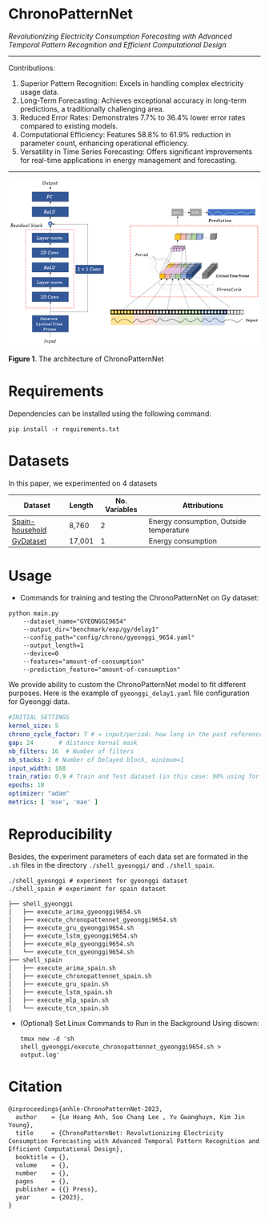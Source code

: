 # ChronoPatternNet
*Revolutionizing Electricity Consumption Forecasting with Advanced Temporal Pattern Recognition and Efficient Computational Design*

-----
Contributions:
1. Superior Pattern Recognition: Excels in handling complex electricity usage data.
2. Long-Term Forecasting: Achieves exceptional accuracy in long-term predictions, a traditionally challenging area.
3. Reduced Error Rates: Demonstrates 7.7% to 36.4% lower error rates compared to existing models.
4. Computational Efficiency: Features 58.8% to 61.9% reduction in parameter count, enhancing operational efficiency.
5. Versatility in Time Series Forecasting: Offers significant improvements for real-time applications in energy management and forecasting.
-----
![architecture](imgs/architecture.png)

**Figure 1**. The architecture of ChronoPatternNet


# Requirements
Dependencies can be installed using the following command:
```shell
pip install -r requirements.txt
```
# Datasets

In this paper, we experimented on 4 datasets

| Dataset  | Length | No. Variables | Attributions                                                                                                       |
|----------|--------|---------------|--------------------------------------------------------------------------------------------------------------------|
| [Spain-household](https://paperswithcode.com/dataset/energy-consumption-curves-of-499-customers)    | 8,760  | 2             | Energy consumption, Outside temperature                                                                            |
| [GyDataset](https://huggingface.co/datasets/andrewlee1807/Gyeonggi) | 17,001 | 1             | Energy consumption                                                                                                 |

# Usage
- Commands for training and testing the ChronoPatternNet on Gy dataset:
```shell
python main.py
    --dataset_name="GYEONGGI9654"
    --output_dir="benchmark/exp/gy/delay1"
    --config_path="config/chrono/gyeonggi_9654.yaml"
    --output_length=1
    --device=0
    --features="amount-of-consumption"
    --prediction_feature="amount-of-consumption"
```


We provide ability to custom the ChronoPatternNet model to fit different purposes. Here is the example of `gyeonggi_delay1.yaml` file configuration for Gyeonggi data.
```yaml
#INITIAL SETTINGS
kernel_size: 5
chrono_cycle_factor: 7 # = input/period: how long in the past reference
gap: 24       # distance kernal mask
nb_filters: 16  # Number of filters 
nb_stacks: 2 # Number of Delayed block, minimum=1
input_width: 168
train_ratio: 0.9 # Train and Test dataset (in this case: 90% using for Train and 10% for Testing)
epochs: 10
optimizer: "adam"
metrics: [ 'mse', 'mae' ]
```

# Reproducibility

Besides, the experiment parameters of each data set are formated in the `.sh` files in the directory `./shell_gyeonggi/` and `./shell_spain`.
```shell
./shell_gyeonggi # experiment for gyeonggi dataset
./shell_spain # experiment for spain dataset
```

```
├── shell_gyeonggi 
│   ├── execute_arima_gyeonggi9654.sh
│   ├── execute_chronopattennet_gyeonggi9654.sh
│   ├── execute_gru_gyeonggi9654.sh
│   ├── execute_lstm_gyeonggi9654.sh
│   ├── execute_mlp_gyeonggi9654.sh
│   └── execute_tcn_gyeonggi9654.sh
├── shell_spain
│   ├── execute_arima_spain.sh
│   ├── execute_chronopattennet_spain.sh
│   ├── execute_gru_spain.sh
│   ├── execute_lstm_spain.sh
│   ├── execute_mlp_spain.sh
│   └── execute_tcn_spain.sh
```

- (Optional) Set Linux Commands to Run in the Background Using disown:
    ```shell
    tmux new -d 'sh shell_gyeonggi/execute_chronopattennet_gyeonggi9654.sh > output.log'
    ```

# Citation

```
@inproceedings{anhle-ChronoPatternNet-2023,
  author    = {Le Hoang Anh, Soo Chang Lee , Yu Gwanghuyn, Kim Jin Young},
  title     = {ChronoPatternNet: Revolutionizing Electricity Consumption Forecasting with Advanced Temporal Pattern Recognition and Efficient Computational Design},
  booktitle = {},
  volume    = {},
  number    = {},
  pages     = {},
  publisher = {{} Press},
  year      = {2023},
}
```